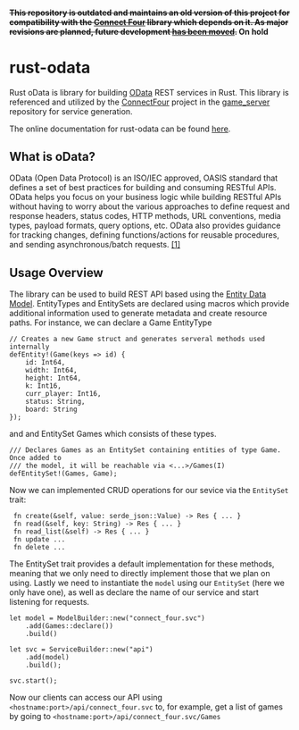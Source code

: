 #### ~~This repository is outdated and maintains an old version of this project for compatibility with the [Connect Four][CONNECTFOUR] library which depends on it. As major revisions are planned, future development [has been moved](https://github.com/mmgeorge/odata-rs).~~ On hold 

# rust-odata
Rust oData is library for building [OData][ODATA] REST services in Rust.
This library is referenced and utilized by the [ConnectFour][CONNECTFOUR] project in the [game_server][GSERVE] repository for service generation.

The online documentation for rust-odata can be found [here][DOC]. 

## What is oData? 
OData (Open Data Protocol) is an ISO/IEC approved, OASIS standard that defines a set of best practices for building and consuming RESTful APIs. OData helps you focus on your business logic while building RESTful APIs without having to worry about the various approaches to define request and response headers, status codes, HTTP methods, URL conventions, media types, payload formats, query options, etc. OData also provides guidance for tracking changes, defining functions/actions for reusable procedures, and sending asynchronous/batch requests. [[1]][ODATA]

## Usage Overview 
The library can be used to build REST API based using the [Entity Data Model][EDM]. EntityTypes and EntitySets are declared using macros which provide additional information used to generate metadata and create resource paths. For instance, we can declare a Game EntityType
```
// Creates a new Game struct and generates serveral methods used internally
defEntity!(Game(keys => id) {
    id: Int64,
    width: Int64,
    height: Int64,
    k: Int16,
    curr_player: Int16,
    status: String,
    board: String
});
```
and and EntitySet Games which consists of these types. 
```
/// Declares Games as an EntitySet containing entities of type Game. Once added to
/// the model, it will be reachable via <...>/Games(I) 
defEntitySet!(Games, Game);
```
Now we can implemented CRUD operations for our sevice via the `EntitySet` trait:
```
 fn create(&self, value: serde_json::Value) -> Res { ... } 
 fn read(&self, key: String) -> Res { ... } 
 fn read_list(&self) -> Res { ... } 
 fn update ...
 fn delete ...
```
The EntitySet trait provides a default implementation for these methods, meaning that we only need to directly implement those that we plan on using. Lastly we need to instantiate the `model` using our `EntitySet` (here we only have one), as well as declare the name of our service and start listening for requests. 
```
let model = ModelBuilder::new("connect_four.svc")
    .add(Games::declare())
    .build()
    
let svc = ServiceBuilder::new("api")
    .add(model)
    .build();

svc.start();
```
Now our clients can access our API using `<hostname:port>/api/connect_four.svc` to, for example, get a list of games by going to `<hostname:port>/api/connect_four.svc/Games`

[EDM]: https://msdn.microsoft.com/en-us/library/ee382825(v=vs.110).aspx
[GSERVE]: https://github.com/mmgeorge/game_server
[ODATA]: http://www.odata.org
[DOC]: https://mmgeorge.github.io/rust-odata/odata/
[CONNECTFOUR]: https://github.com/eecs395rust/ConnectFour
